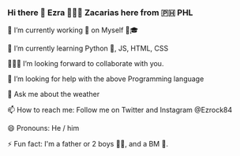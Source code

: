 ### Hi there 👋 Ezra 👨🏻‍💻 Zacarias here from 🇵🇭 PHL
🚀 I’m currently working 🚧 on Myself 🥸🎓

🌱 I’m currently learning Python 🐍, JS, HTML, CSS

🧑‍🤝‍🧑 I’m looking forward to collaborate with you.

🤔 I’m looking for help with the above Programming language 

💬 Ask me about the weather

📫 How to reach me: Follow me on Twitter and Instagram @Ezrock84

😄 Pronouns: He / him

⚡ Fun fact: I'm a father or 2 boys 👦🏻, and a BM 🦮.

<!--
**EzCryp/EzCryp** is a ✨ _special_ ✨ repository because its `README.md` (this file) appears on your GitHub profile.

Here are some ideas to get you started:

- 🔭 I’m currently working on Myself 🥸
- 🌱 I’m currently learning Python 🐍 , JavaScript, HTML
- 🧑‍🤝‍🧑 I’m looking forward to collaborate with you.
- 🤔 I’m looking for help with the above Programming language 
- 💬 Ask me about my weather
- 📫 How to reach me: Follow me on Twitter and Instagram @Ezrock84
- 😄 Pronouns: He / him
- ⚡ Fun fact: I'm a father or 2 boys 👦🏻, and a BM 🦮.
-->
